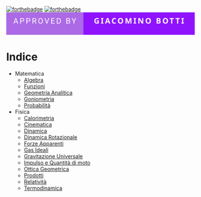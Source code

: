 [![forthebadge](https://forthebadge.com/images/badges/gluten-free.svg)](https://forthebadge.com) [![forthebadge](https://forthebadge.com/images/badges/you-didnt-ask-for-this.svg)](https://forthebadge.com) ![forthebadge](assets/badges/approved-by-giacomino-botti.svg) 
# Indice
- Matematica
	- [Algebra](Matematica/Algebra.md)
	- [Funzioni](Matematica/Funzioni.md)
	- [Geometria Analitica](Matematica/Geometria%20Analitica.md)
	- [Goniometria](Matematica/Goniometria.md)
	- [Probabilità](Matematica/Probabilità.md)
- Fisica
	- [Calorimetria](Fisica/Calorimetria.md)
	- [Cinematica](Fisica/Cinematica.md)
	- [Dinamica](Fisica/Dinamica.md)
	- [Dinamica Rotazionale](Dinamica%20Rotazionale.md)
	- [Forze Apparenti](Forze%20Apparenti.md)
	- [Gas Ideali](Fisica/Gas%20Ideali.md)
	- [Gravitazione Universale](Fisica/Gravitazione%20Universale.md)
	- [Impulso e Quantità di moto](Impulso%20e%20Quantità%20di%20moto.md)
	- [Ottica Geometrica](Fisica/Ottica%20Geometrica.md)
	- [Prodotti](Fisica/Prodotti.md)
	- [Relatività](Fisica/Relatività.md)
	- [Termodinamica](Fisica/Termodinamica.md)

















